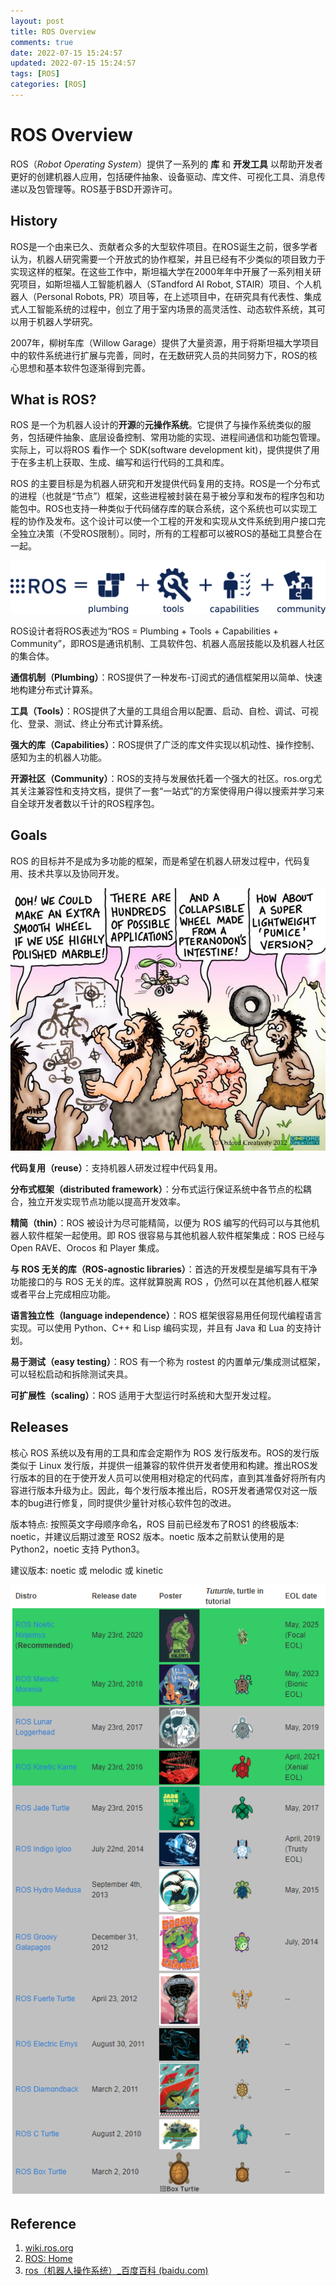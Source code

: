 ```yaml
---
layout: post
title: ROS Overview
comments: true
date: 2022-07-15 15:24:57 
updated: 2022-07-15 15:24:57 
tags: [ROS]
categories: [ROS]
---
```


# ROS Overview

ROS（_Robot Operating System_）提供了一系列的 **库** 和 **开发工具** 以帮助开发者更好的创建机器人应用，包括硬件抽象、设备驱动、库文件、可视化工具、消息传递以及包管理等。ROS基于BSD开源许可。

## History

ROS是一个由来已久、贡献者众多的大型软件项目。在ROS诞生之前，很多学者认为，机器人研究需要一个开放式的协作框架，并且已经有不少类似的项目致力于实现这样的框架。在这些工作中，斯坦福大学在2000年年中开展了一系列相关研究项目，如斯坦福人工智能机器人（STandford AI Robot, STAIR）项目、个人机器人（Personal Robots, PR）项目等，在上述项目中，在研究具有代表性、集成式人工智能系统的过程中，创立了用于室内场景的高灵活性、动态软件系统，其可以用于机器人学研究。

2007年，柳树车库（Willow Garage）提供了大量资源，用于将斯坦福大学项目中的软件系统进行扩展与完善，同时，在无数研究人员的共同努力下，ROS的核心思想和基本软件包逐渐得到完善。

## What is ROS?

ROS 是一个为机器人设计的**开源**的**元操作系统**。它提供了与操作系统类似的服务，包括硬件抽象、底层设备控制、常用功能的实现、进程间通信和功能包管理。实际上，可以将ROS 看作一个 SDK(software development kit)，提供提供了用于在多主机上获取、生成、编写和运行代码的工具和库。

ROS 的主要目标是为机器人研究和开发提供代码复用的支持。ROS是一个分布式的进程（也就是“节点”）框架，这些进程被封装在易于被分享和发布的程序包和功能包中。ROS也支持一种类似于代码储存库的联合系统，这个系统也可以实现工程的协作及发布。这个设计可以使一个工程的开发和实现从文件系统到用户接口完全独立决策（不受ROS限制）。同时，所有的工程都可以被ROS的基础工具整合在一起。

![](../.gitbook/assets/ros-overview.assets/ros-equation.png)

ROS设计者将ROS表述为“ROS = Plumbing + Tools + Capabilities + Community”，即ROS是通讯机制、工具软件包、机器人高层技能以及机器人社区的集合体。

**通信机制（Plumbing）**：ROS提供了一种发布-订阅式的通信框架用以简单、快速地构建分布式计算系。

**工具（Tools）**：ROS提供了大量的工具组合用以配置、启动、自检、调试、可视化、登录、测试、终止分布式计算系统。

**强大的库（Capabilities）**：ROS提供了广泛的库文件实现以机动性、操作控制、感知为主的机器人功能。

**开源社区（Community）**：ROS的支持与发展依托着一个强大的社区。ros.org尤其关注兼容性和支持文档，提供了一套“一站式”的方案使得用户得以搜索并学习来自全球开发者数以千计的ROS程序包。

## Goals

ROS 的目标并不是成为多功能的框架，而是希望在机器人研发过程中，代码复用、技术共享以及协同开发。

![](../.gitbook/assets/ros-overview.assets/image-20220711173816466.png)

**代码复用（reuse）**：支持机器人研发过程中代码复用。

**分布式框架（distributed framework）**：分布式运行保证系统中各节点的松耦合，独立开发实现节点功能以提高开发效率。

**精简（thin）**：ROS 被设计为尽可能精简，以便为 ROS 编写的代码可以与其他机器人软件框架一起使用。即 ROS 很容易与其他机器人软件框架集成：ROS 已经与 Open RAVE、Orocos 和 Player 集成。

**与 ROS 无关的库（ROS-agnostic libraries）**：首选的开发模型是编写具有干净功能接口的与 ROS 无关的库。这样就算脱离 ROS ，仍然可以在其他机器人框架或者平台上完成相应功能。

**语言独立性（language independence）**：ROS 框架很容易用任何现代编程语言实现。可以使用 Python、C++ 和 Lisp 编码实现，并且有 Java 和 Lua 的支持计划。

**易于测试（easy testing）**：ROS 有一个称为 rostest 的内置单元/集成测试框架，可以轻松启动和拆除测试夹具。

**可扩展性（scaling）**：ROS 适用于大型运行时系统和大型开发过程。

## Releases

核心 ROS 系统以及有用的工具和库会定期作为 ROS 发行版发布。ROS的发行版类似于 Linux 发行版，并提供一组兼容的软件供开发者使用和构建。推出ROS发行版本的目的在于使开发人员可以使用相对稳定的代码库，直到其准备好将所有内容进行版本升级为止。因此，每个发行版本推出后，ROS开发者通常仅对这一版本的bug进行修复，同时提供少量针对核心软件包的改进。

版本特点: 按照英文字母顺序命名，ROS 目前已经发布了ROS1 的终极版本: noetic，并建议后期过渡至 ROS2 版本。noetic 版本之前默认使用的是 Python2，noetic 支持 Python3。

建议版本: noetic 或 melodic 或 kinetic

![](../.gitbook/assets/ros-overview.assets/distributions.png)

## Reference

1. [wiki.ros.org](http://wiki.ros.org/)
2. [ROS: Home](https://www.ros.org/)
3. [ros（机器人操作系统）\_百度百科 (baidu.com)](https://baike.baidu.com/item/ros/4710560)
